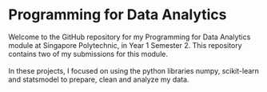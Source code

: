 <h1>Programming for Data Analytics</h1>
Welcome to the GitHub repository for my Programming for Data Analytics module at Singapore Polytechnic, in Year 1 Semester 2. This repository contains two of my submissions for this module.
<br><br>
In these projects, I focused on using the python libraries numpy, scikit-learn and statsmodel to prepare, clean and analyze my data.
